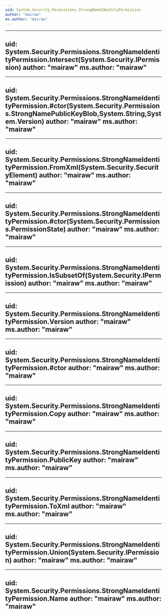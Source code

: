 ```yaml
---
uid: System.Security.Permissions.StrongNameIdentityPermission
author: "mairaw"
ms.author: "mairaw"
---
```


---
uid: System.Security.Permissions.StrongNameIdentityPermission.Intersect(System.Security.IPermission)
author: "mairaw"
ms.author: "mairaw"
---

---
uid: System.Security.Permissions.StrongNameIdentityPermission.#ctor(System.Security.Permissions.StrongNamePublicKeyBlob,System.String,System.Version)
author: "mairaw"
ms.author: "mairaw"
---

---
uid: System.Security.Permissions.StrongNameIdentityPermission.FromXml(System.Security.SecurityElement)
author: "mairaw"
ms.author: "mairaw"
---

---
uid: System.Security.Permissions.StrongNameIdentityPermission.#ctor(System.Security.Permissions.PermissionState)
author: "mairaw"
ms.author: "mairaw"
---

---
uid: System.Security.Permissions.StrongNameIdentityPermission.IsSubsetOf(System.Security.IPermission)
author: "mairaw"
ms.author: "mairaw"
---

---
uid: System.Security.Permissions.StrongNameIdentityPermission.Version
author: "mairaw"
ms.author: "mairaw"
---

---
uid: System.Security.Permissions.StrongNameIdentityPermission.#ctor
author: "mairaw"
ms.author: "mairaw"
---

---
uid: System.Security.Permissions.StrongNameIdentityPermission.Copy
author: "mairaw"
ms.author: "mairaw"
---

---
uid: System.Security.Permissions.StrongNameIdentityPermission.PublicKey
author: "mairaw"
ms.author: "mairaw"
---

---
uid: System.Security.Permissions.StrongNameIdentityPermission.ToXml
author: "mairaw"
ms.author: "mairaw"
---

---
uid: System.Security.Permissions.StrongNameIdentityPermission.Union(System.Security.IPermission)
author: "mairaw"
ms.author: "mairaw"
---

---
uid: System.Security.Permissions.StrongNameIdentityPermission.Name
author: "mairaw"
ms.author: "mairaw"
---
